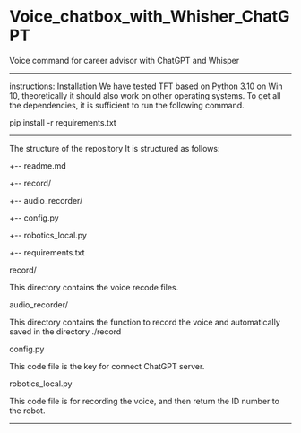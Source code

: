# Voice_chatbox_with_Whisher_ChatGPT
Voice command for career advisor with ChatGPT and Whisper

------------------------------------------------------------------------------------
instructions:
Installation
We have tested TFT based on Python 3.10 on Win 10, theoretically it should also work on other operating systems. To get all the dependencies, it is sufficient to run the following command.

pip install -r requirements.txt

------------------------------------------------------------------------------------

The structure of the repository
 It is structured as follows:

+-- readme.md

+-- record/

+-- audio_recorder/

+-- config.py

+-- robotics_local.py

+-- requirements.txt


record/

This directory contains the voice recode files.

audio_recorder/

This directory contains the function to record the voice and automatically saved in the directory ./record

config.py

This code file is the key for connect ChatGPT server.

robotics_local.py

This code file is for recording the voice, and then return the ID number to the robot.

------------------------------------------------------------------------------------
